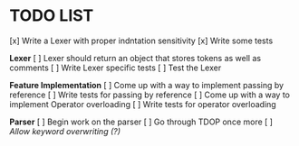 # TODO LIST

[x] Write a Lexer with proper indntation sensitivity
[x] Write some tests

**Lexer**
[ ] Lexer should return an object that stores tokens as well as comments
[ ] Write Lexer specific tests
[ ] Test the Lexer

**Feature Implementation**
[ ] Come up with a way to implement passing by reference
[ ] Write tests for passing by reference
[ ] Come up with a way to implement Operator overloading
[ ] Write tests for operator overloading

**Parser**
[ ] Begin work on the parser
[ ] Go through TDOP once more
[ ] *Allow keyword overwriting (?)*
